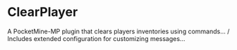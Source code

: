 # ClearPlayer
A PocketMine-MP plugin that clears players inventories using commands... / Includes extended configuration for customizing messages...
